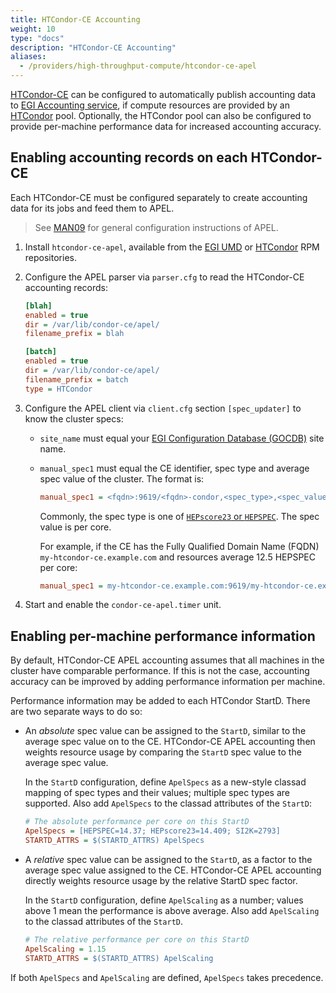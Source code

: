 ```yaml
---
title: HTCondor-CE Accounting
weight: 10
type: "docs"
description: "HTCondor-CE Accounting"
aliases:
  - /providers/high-throughput-compute/htcondor-ce-apel
---
```


[HTCondor-CE](https://htcondor.com/htcondor-ce/) can be configured to
automatically publish accounting data to
[EGI Accounting service](../../../internal/accounting), if compute resources are
provided by an [HTCondor](https://htcondor.com/htcondor/overview/) pool.
Optionally, the HTCondor pool can also be configured to provide per-machine
performance data for increased accounting accuracy.

## Enabling accounting records on each HTCondor-CE

Each HTCondor-CE must be configured separately to create accounting data for its
jobs and feed them to APEL.

> See [MAN09](../../operations-manuals/man09_accounting_data_publishing) for
> general configuration instructions of APEL.

1. Install `htcondor-ce-apel`, available from the
   [EGI UMD](https://repository.egi.eu/) or
   [HTCondor](https://htcondor.readthedocs.io/en/latest/getting-htcondor/from-our-repositories.html)
   RPM repositories.

1. Configure the APEL parser via `parser.cfg` to read the HTCondor-CE accounting
   records:

   ```ini
   [blah]
   enabled = true
   dir = /var/lib/condor-ce/apel/
   filename_prefix = blah

   [batch]
   enabled = true
   dir = /var/lib/condor-ce/apel/
   filename_prefix = batch
   type = HTCondor
   ```

1. Configure the APEL client via `client.cfg` section `[spec_updater]` to know
   the cluster specs:

   - `site_name` must equal your
     [EGI Configuration Database (GOCDB)](../../../internal/configuration-database)
     site name.

   - `manual_spec1` must equal the CE identifier, spec type and average spec
     value of the cluster. The format is:

     ```ini
     manual_spec1 = <fqdn>:9619/<fqdn>-condor,<spec_type>,<spec_value>
     ```
  
     Commonly, the spec type is one of
     [``HEPscore23`` or ``HEPSPEC``](https://w3.hepix.org/benchmarking.html).
     The spec value is per core.

     For example, if the CE has the Fully Qualified Domain Name (FQDN)
     `my-htcondor-ce.example.com` and resources average 12.5 HEPSPEC per core:

     ```ini
     manual_spec1 = my-htcondor-ce.example.com:9619/my-htcondor-ce.example.com-condor,HEPSPEC,12.5
     ```

1. Start and enable the `condor-ce-apel.timer` unit.

## Enabling per-machine performance information

By default, HTCondor-CE APEL accounting assumes that all machines in the cluster
have comparable performance. If this is not the case, accounting accuracy can be
improved by adding performance information per machine.

Performance information may be added to each HTCondor StartD. There are two
separate ways to do so:

- An _absolute_ spec value can be assigned to the `StartD`, similar
  to the average spec value on to the CE. HTCondor-CE APEL accounting then
  weights resource usage by comparing the `StartD` spec value to the average
  spec value.

  In the `StartD` configuration, define `ApelSpecs` as a new-style classad
  mapping of spec types and their values; multiple spec types are supported.
  Also add `ApelSpecs` to the classad attributes of the `StartD`:

  ```ini
  # The absolute performance per core on this StartD
  ApelSpecs = [HEPSPEC=14.37; HEPscore23=14.409; SI2K=2793]
  STARTD_ATTRS = $(STARTD_ATTRS) ApelSpecs
  ```

- A _relative_ spec value can be assigned to the `StartD`, as a
  factor to the average spec value assigned to the CE. HTCondor-CE APEL
  accounting directly weights resource usage by the relative StartD spec factor.

  In the `StartD` configuration, define `ApelScaling` as a number; values above
  1 mean the performance is above average. Also add `ApelScaling` to the
  classad attributes of the `StartD`.

  ```ini
  # The relative performance per core on this StartD
  ApelScaling = 1.15
  STARTD_ATTRS = $(STARTD_ATTRS) ApelScaling
  ```

If both `ApelSpecs` and `ApelScaling` are defined, `ApelSpecs` takes precedence.
